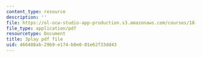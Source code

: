 ```yaml
---
content_type: resource
description: ''
file: https://ol-ocw-studio-app-production.s3.amazonaws.com/courses/18-03sc-differential-equations-fall-2011/466488ab29b9e174b0e001e62f33dd43_JNsNgXKFgdo.pdf
file_type: application/pdf
resourcetype: Document
title: 3play pdf file
uid: 466488ab-29b9-e174-b0e0-01e62f33dd43
---
```


